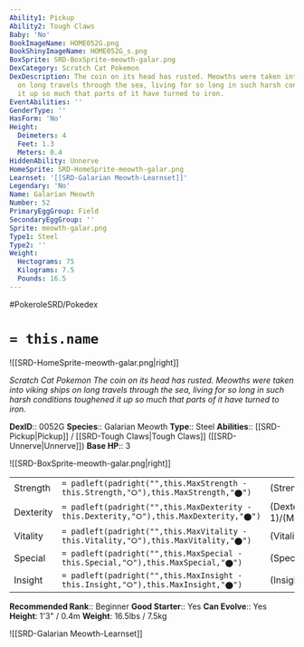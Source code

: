 ```yaml
---
Ability1: Pickup
Ability2: Tough Claws
Baby: 'No'
BookImageName: HOME052G.png
BookShinyImageName: HOME052G_s.png
BoxSprite: SRD-BoxSprite-meowth-galar.png
DexCategory: Scratch Cat Pokemon
DexDescription: The coin on its head has rusted. Meowths were taken into viking ships
  on long travels through the sea, living for so long in such harsh conditions toughened
  it up so much that parts of it have turned to iron.
EventAbilities: ''
GenderType: ''
HasForm: 'No'
Height:
  Deimeters: 4
  Feet: 1.3
  Meters: 0.4
HiddenAbility: Unnerve
HomeSprite: SRD-HomeSprite-meowth-galar.png
Learnset: '[[SRD-Galarian Meowth-Learnset]]'
Legendary: 'No'
Name: Galarian Meowth
Number: 52
PrimaryEggGroup: Field
SecondaryEggGroup: ''
Sprite: meowth-galar.png
Type1: Steel
Type2: ''
Weight:
  Hectograms: 75
  Kilograms: 7.5
  Pounds: 16.5
---
```


#PokeroleSRD/Pokedex

# `= this.name`

![[SRD-HomeSprite-meowth-galar.png|right]]

*Scratch Cat Pokemon*
*The coin on its head has rusted. Meowths were taken into viking ships on long travels through the sea, living for so long in such harsh conditions toughened it up so much that parts of it have turned to iron.*

**DexID**:: 0052G
**Species**:: Galarian Meowth
**Type**:: Steel
**Abilities**:: [[SRD-Pickup|Pickup]] / [[SRD-Tough Claws|Tough Claws]] ([[SRD-Unnerve|Unnerve]])
**Base HP**:: 3

![[SRD-BoxSprite-meowth-galar.png|right]]

|           |                                                                                        |                                          |
| --------- | -------------------------------------------------------------------------------------- | ---------------------------------------- |
| Strength  | `= padleft(padright("",this.MaxStrength - this.Strength,"⭘"),this.MaxStrength,"⬤")`    | (Strength::2)/(MaxStrength::5)   |
| Dexterity | `= padleft(padright("",this.MaxDexterity - this.Dexterity,"⭘"),this.MaxDexterity,"⬤")` | (Dexterity:: 1)/(MaxDexterity::3) |
| Vitality  | `= padleft(padright("",this.MaxVitality - this.Vitality,"⭘"),this.MaxVitality,"⬤")`    | (Vitality::2)/(MaxVitality::4)   |
| Special   | `= padleft(padright("",this.MaxSpecial - this.Special,"⭘"),this.MaxSpecial,"⬤")`       | (Special::1)/(MaxSpecial::3)     |
| Insight   | `= padleft(padright("",this.MaxInsight - this.Insight,"⭘"),this.MaxInsight,"⬤")`       | (Insight::1)/(MaxInsight::3)     |

**Recommended Rank**:: Beginner
**Good Starter**:: Yes
**Can Evolve**:: Yes
**Height**: 1'3" / 0.4m
**Weight**: 16.5lbs / 7.5kg

![[SRD-Galarian Meowth-Learnset]]